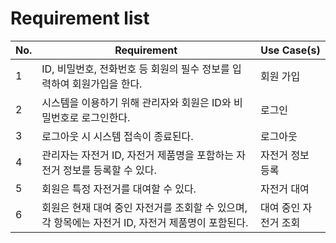 # Requirement list

| No. | Requirement                                                                                       | Use Case(s)           |
| --- | ------------------------------------------------------------------------------------------------- | --------------------- |
| 1   | ID, 비밀번호, 전화번호 등 회원의 필수 정보를 입력하여 회원가입을 한다.                            | 회원 가입             |
| 2   | 시스템을 이용하기 위해 관리자와 회원은 ID와 비밀번호로 로그인한다.                                | 로그인                |
| 3   | 로그아웃 시 시스템 접속이 종료된다.                                                               | 로그아웃              |
| 4   | 관리자는 자전거 ID, 자전거 제품명을 포함하는 자전거 정보를 등록할 수 있다.                        | 자전거 정보 등록      |
| 5   | 회원은 특정 자전거를 대여할 수 있다.                                                              | 자전거 대여           |
| 6   | 회원은 현재 대여 중인 자전거를 조회할 수 있으며, 각 항목에는 자전거 ID, 자전거 제품명이 포함된다. | 대여 중인 자전거 조회 |
